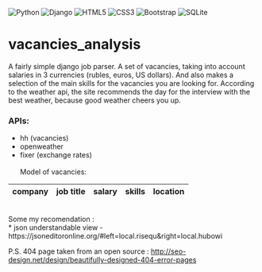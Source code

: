 ![Python](https://img.shields.io/badge/python-3670A0?style=for-the-badge&logo=python&logoColor=ffdd54)
![Django](https://img.shields.io/badge/django-%23092E20.svg?style=for-the-badge&logo=django&logoColor=white)
![HTML5](https://img.shields.io/badge/html5-%23E34F26.svg?style=for-the-badge&logo=html5&logoColor=white)
![CSS3](https://img.shields.io/badge/css3-%231572B6.svg?style=for-the-badge&logo=css3&logoColor=white)
![Bootstrap](https://img.shields.io/badge/bootstrap-%23563D7C.svg?style=for-the-badge&logo=bootstrap&logoColor=white)
![SQLite](https://img.shields.io/badge/sqlite-%2307405e.svg?style=for-the-badge&logo=sqlite&logoColor=white)
# vacancies_analysis

A fairly simple django job parser. A set of vacancies,
taking into account salaries in 3 currencies (rubles, euros, US dollars).
And also makes a selection of the main skills for the vacancies you are looking
for. According to the weather api, the site recommends the day for the interview
with the best weather, because good weather cheers you up.
<h3>APIs: </h3>

* hh (vacancies) </br>
* openweather </br>
* fixer (exchange rates)</br>
  </br>
  Model of vacancies: </br>

company | job title | salary | skills  | location |
------ |    ------ |    ----|---------| ---- |

<br>
Some my recomendation :<br>
* json understandable view  - https://jsoneditoronline.org/#left=local.risequ&right=local.hubowi <br>

P.S. 404 page taken from an open source :
http://seo-design.net/design/beautifully-designed-404-error-pages
